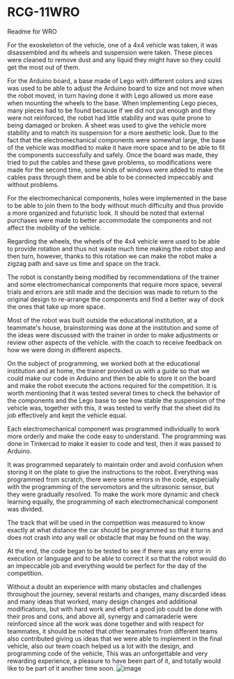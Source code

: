 # RCG-11WRO
Readme for WRO

For the exoskeleton of the vehicle, one of a 4x4 vehicle was taken, it was disassembled and its wheels and suspension were taken. These pieces were cleaned to remove dust and any liquid they might have so they could get the most out of them.

For the Arduino board, a base made of Lego with different colors and sizes was used to be able to adjust the Arduino board to size and not move when the robot moved, in turn having done it with Lego allowed us more ease when mounting the wheels to the base.
When implementing Lego pieces, many pieces had to be found because if we did not put enough and they were not reinforced, the robot had little stability and was quite prone to being damaged or broken.
A sheet was used to give the vehicle more stability and to match its suspension for a more aesthetic look. Due to the fact that the electromechanical components were somewhat large, the base of the vehicle was modified to make it have more space and to be able to fit the components successfully and safely. Once the board was made, they tried to put the cables and these gave problems, so modifications were made for the second time, some kinds of windows were added to make the cables pass through them and be able to be connected impeccably and without problems.

For the electromechanical components, holes were implemented in the base to be able to join them to the body without much difficulty and thus provide a more organized and futuristic look. It should be noted that external purchases were made to better accommodate the components and not affect the mobility of the vehicle.

Regarding the wheels, the wheels of the 4x4 vehicle were used to be able to provide rotation and thus not waste much time making the robot stop and then turn, however, thanks to this rotation we can make the robot make a zigzag path and save us time and space on the track.

The robot is constantly being modified by recommendations of the trainer and some electromechanical components that require more space, several trials and errors are still made and the decision was made to return to the original design to re-arrange the components and find a better way of dock the ones that take up more space.

Most of the robot was built outside the educational institution, at a teammate's house, brainstorming was done at the institution and some of the ideas were discussed with the trainer in order to make adjustments or review other aspects of the vehicle. with the coach to receive feedback on how we were doing in different aspects.

On the subject of programming, we worked both at the educational institution and at home, the trainer provided us with a guide so that we could make our code in Arduino and then be able to store it on the board and make the robot execute the actions required for the competition. It is worth mentioning that it was tested several times to check the behavior of the components and the Lego base to see how stable the suspension of the vehicle was, together with this, it was tested to verify that the sheet did its job effectively and kept the vehicle equal.

Each electromechanical component was programmed individually to work more orderly and make the code easy to understand. The programming was done in Tinkercad to make it easier to code and test, then it was passed to Arduino.

It was programmed separately to maintain order and avoid confusion when storing it on the plate to give the instructions to the robot. Everything was programmed from scratch, there were some errors in the code, especially with the programming of the servomotors and the ultrasonic sensor, but they were gradually resolved. To make the work more dynamic and check learning equally, the programming of each electromechanical component was divided.

The track that will be used in the competition was measured to know exactly at what distance the car should be programmed so that it turns and does not crash into any wall or obstacle that may be found on the way.

At the end, the code began to be tested to see if there was any error in execution or language and to be able to correct it so that the robot would do an impeccable job and everything would be perfect for the day of the competition.

Without a doubt an experience with many obstacles and challenges throughout the journey, several restarts and changes, many discarded ideas and many ideas that worked, many design changes and additional modifications, but with hard work and effort a good job could be done with their pros and cons, and above all, synergy and camaraderie were reinforced since all the work was done together and with respect for teammates, it should be noted that other teammates from different teams also contributed giving us ideas that we were able to implement in the final vehicle, also our team coach helped us a lot with the design, and programming code of the vehicle, This was an unforgettable and very rewarding experience, a pleasure to have been part of it, and totally would like to be part of it another time soon.
![image](https://user-images.githubusercontent.com/112875361/189965536-7894bd3d-fd30-41bf-bd6a-4b8654aff23f.png)
